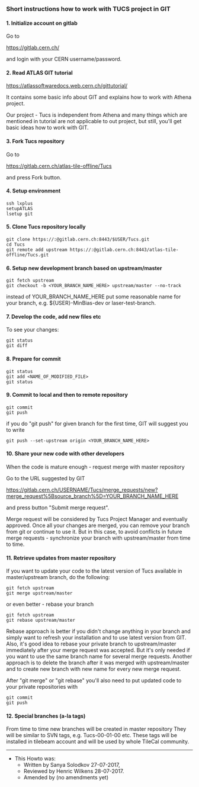 ###   Short instructions how to work with TUCS project in GIT


#### 1. Initialize account on gitlab

  Go to

https://gitlab.cern.ch/

  and login with your CERN username/password.


#### 2. Read ATLAS GIT tutorial

https://atlassoftwaredocs.web.cern.ch/gittutorial/

  It contains some basic info about GIT and explains how
  to work with Athena project.

  Our project - Tucs is independent from Athena and many things
  which are mentioned in tutorial are not applicable to out project,
  but still, you'll get basic ideas how to work with GIT.


#### 3. Fork Tucs repository

  Go to

https://gitlab.cern.ch/atlas-tile-offline/Tucs

  and press Fork button.


#### 4. Setup environment
```
ssh lxplus
setupATLAS
lsetup git
```

#### 5. Clone Tucs repository locally
```
git clone https://:@gitlab.cern.ch:8443/$USER/Tucs.git
cd Tucs
git remote add upstream https://:@gitlab.cern.ch:8443/atlas-tile-offline/Tucs.git
```

#### 6. Setup new development branch based on upstream/master
```
git fetch upstream
git checkout -b <YOUR_BRANCH_NAME_HERE> upstream/master --no-track
```
  instead of YOUR_BRANCH_NAME_HERE put some reasonable name for your branch,
  e.g. ${USER}-MinBias-dev or laser-test-branch.


#### 7. Develop the code, add new files etc

  To see your changes:
```
git status
git diff
```

#### 8. Prepare for commit
```
git status
git add <NAME_OF_MODIFIED_FILE>
git status
```

#### 9. Commit to local and then to remote repository
```
git commit
git push
```
  if you do "git push" for given branch for the first time,
  GIT will suggest you to write
```
git push --set-upstream origin <YOUR_BRANCH_NAME_HERE>
```

#### 10. Share your new code with other developers

  When the code is mature enough - request merge with master repository

  Go to the URL suggested by GIT

https://gitlab.cern.ch/USERNAME/Tucs/merge_requests/new?merge_request%5Bsource_branch%5D=YOUR_BRANCH_NAME_HERE

  and press button "Submit merge request".

  Merge request will be considered by Tucs Project Manager and eventually 
  approved. Once all your changes are merged, you can remove your branch
  from git or continue to use it. But in this case, to avoid conflicts
  in future merge requests - synchronize your branch with upstream/master
  from time to time.


#### 11. Retrieve updates from master repository

  If you want to update your code to the latest version of Tucs
  available in master/upstream branch, do the following:
```
git fetch upstream
git merge upstream/master
```
  or even better - rebase your branch
```
git fetch upstream
git rebase upstream/master
```
  Rebase approach is better if you didn't change anything in your branch and 
  simply want to refresh your installation and to use latest version from GIT.
  Also, it's good idea to rebase your private branch to upstream/master
  immediately after your merge request was accepted. But it's only needed if 
  you want to use the same branch name for several merge requests. Another 
  approach is to delete the branch after it was merged with upstream/master
  and to create new branch with new name for every new merge request.

  After "git merge" or "git rebase" you'll also need to put updated code to 
  your private repositories with
```
git commit
git push
```

#### 12. Special branches (a-la tags)

  From time to time new branches will be created in master repository
  They will be similar to SVN tags, e.g. Tucs-00-01-00 etc.
  These tags will be installed in tilebeam account and will be used
  by whole TileCal community.


-------------------------------------------------------------------------------

* This Howto was:
  - Written by Sanya Solodkov 27-07-2017,
  - Reviewed by Henric Wilkens 28-07-2017.
  - Amended by (no amendments yet)
